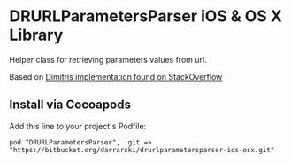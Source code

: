 DRURLParametersParser iOS & OS X Library
========================================

Helper class for retrieving parameters values from url.

Based on [Dimitris implementation found on StackOverflow](http://stackoverflow.com/a/2226267/514181)

## Install via Cocoapods

Add this line to your project's Podfile:

	pod "DRURLParametersParser", :git => "https://bitbucket.org/darrarski/drurlparametersparser-ios-osx.git"
